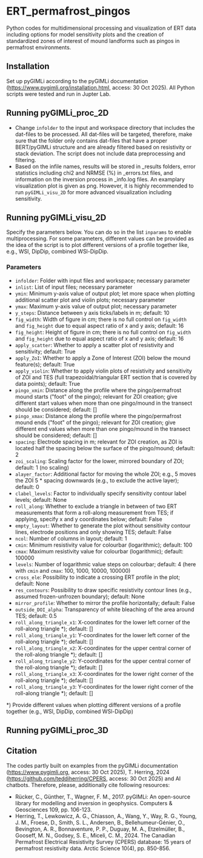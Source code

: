 # ERT_permafrost_pingos
Python codes for multidimensional processing and visualization of ERT data including options for model sensitivity plots and the creation of standardized zones of interest of mound landforms such as pingos in permafrost environments.

## Installation
Set up pyGIMLi according to the pyGIMLi documentation (https://www.pygimli.org/installation.html, access: 30 Oct 2025). All Python scripts were tested and run in Jupter Lab.

## Running pyGIMLi_proc_2D
- Change `infolder` to the input and workspace directory that includes the dat-files to be processed. All dat-files will be targeted, therefore, make sure that the folder only contains dat-files that have a proper BERT/pyGIMLi structure and are already filtered based on resistivity or stack deviation. The script does not include data preprocessing and filtering.
- Based on the infile names, results will be stored in _results folders, error statistics including chi2 and NRMSE (%) in _errors.txt files, and information on the inversion process in _info.log files. An examplary visualization plot is given as png. However, it is highly recommended to run `pyGIMLi_visu_2D` for more advanced visualization including sensitivity.

## Running pyGIMLi_visu_2D
Specify the parameters below. You can do so in the list `inparams` to enable multiprocessing. For some parameters, different values can be provided as the idea of the script is to plot different versions of a profile together like, e.g., WSl, DipDip, combined WSl-DipDip.

### Parameters
- `infolder`: Folder with input files and workspace; necessary parameter
- `inlist`: List of input files; necessary parameter
- `ymin`: Minimum y-axis value of output plot; let more space when plotting additional scatter plot and violin plots; necessary parameter
- `ymax`: Maximum y-axis value of output plot; necessary parameter
- `y_steps`: Distance between y axis ticks/labels in m; default: 10
- `fig_width`: Width of figure in cm; there is no full control on `fig_width` and `fig_height` due to equal aspect ratio of x and y axis; default: 16
- `fig_height`: Height of figure in cm; there is no full control on `fig_width` and `fig_height` due to equal aspect ratio of x and y axis; default: 16
- `apply_scatter`: Whether to apply a scatter plot of resistivity and sensitivity; default: True
- `apply_ZoI`: Whether to apply a Zone of Interest (ZOI) below the mound feature(s); default: True
- `apply_violin`: Whether to apply violin plots of resistivity and sensitivity of ZOI and TES (full trapezoidal/triangular ERT section that is covered by data points); default: True
- `pingo_xmin`: Distance along the profile where the pingo/permafrost mound starts ("foot" of the pingo); relevant for ZOI creation; give different start values when more than one pingo/mound in the transect should be considered; default: []
- `pingo_xmax`: Distance along the profile where the pingo/permafrost mound ends ("foot" of the pingo); relevant for ZOI creation; give different end values when more than one pingo/mound in the transect should be considered; default: []
- `spacing`: Electrode spacing in m; relevant for ZOI creation, as ZOI is located half the spacing below the surface of the pingo/mound; default: 2
- `zoi_scaling`: Scaling factor for the lower, mirrored boundary of ZOI; default: 1 (no scaling)
- `alayer_factor`: Additional factor for moving the whole ZOI; e.g., 5 moves the ZOI 5 * spacing downwards (e.g., to exclude the active layer); default: 0
- `clabel_levels`: Factor to individually specify sensitivity contour label levels; default: None
- `roll_along`: Whether to exclude a triangle in between of two ERT measurements that form a roll-along measurement from TES; if applying, specify x and y coordinates below; default: False
- `empty_layout`: Whether to generate the plot without sensitivity contour lines, electrode positions and only showing TES; default: False
- `ncol`: Number of columns in layout; default: 1
- `cmin`: Minimum resistivity value for colourbar (logarithmic); default: 100
- `cmax`: Maximum resistivity value for colourbar (logarithmic); default: 100000
- `levels`: Number of logarithmic value steps on colourbar; default: 4 (here with `cmin` and `cmax`: 100, 1000, 10000, 100000)
- `cross_ele`: Possibility to indicate a crossing ERT profile in the plot; default: None
- `res_contours`: Possibility to draw specific resistivity contour lines (e.g., assumed frozen-unfrozen boundary); default: None
- `mirror_profile`: Whether to mirror the profile horizontally; default: False
- `outside_DOI_alpha`: Transparency of white bleaching of the area around TES; default: 0.5
- `roll_along_triangle_x1`: X-coordinates for the lower left corner of the roll-along triangle *); default: []
- `roll_along_triangle_y1`: Y-coordinates for the lower left corner of the roll-along triangle *); default: []
- `roll_along_triangle_x2`: X-coordinates for the upper central corner of the roll-along triangle *); default: []
- `roll_along_triangle_y2`: Y-coordinates for the upper central corner of the roll-along triangle *); default: []
- `roll_along_triangle_x3`: X-coordinates for the lower right corner of the roll-along triangle *); default: []
- `roll_along_triangle_y3`: Y-coordinates for the lower right corner of the roll-along triangle *); default: []

*) Provide different values when plotting different versions of a profile together (e.g., WSl, DipDip, combined WSl-DipDip)

## Running pyGIMLi_proc_3D

## Citation
The codes partly built on examples from the pyGIMLi documentation (https://www.pygimli.org, access: 30 Oct 2025), T. Herring, 2024 (https://github.com/teddiherring/CPERS, access: 30 Oct 2025) and AI chatbots.
Therefore, please, additionally cite following resources:
- Rücker, C., Günther, T., Wagner, F. M., 2017. pyGIMLi: An open-source library for modelling and inversion in geophysics. Computers & Geosciences 109, pp. 106-123.
- Herring, T., Lewkowicz, A. G., Chiasson, A., Wang, Y., Way, R. G., Young, J. M., Froese, D., Smith, S. L., Andersen, B., Bellehumeur-Génier, O., Bevington, A. R., Bonnaventure, P. P., Duguay, M. A., Etzelmüller, B., Gooseff, M. N., Godsey, S. E., Miceli, C. M., 2024. The Canadian Permafrost Electrical Resistivity Survey (CPERS) database: 15 years of permafrost resistivity data. Arctic Science 10(4), pp. 850-856.
